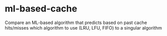 # ml-based-cache
Compare an ML-based algorithm that predicts based on past cache hits/misses which algorithm to use (LRU, LFU, FIFO) to a singular algorithm
